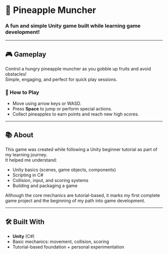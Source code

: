 # 🍍 Pineapple Muncher

### A fun and simple Unity game built while learning game development!

---

## 🎮 Gameplay

Control a hungry pineapple muncher as you gobble up fruits and avoid obstacles!  
Simple, engaging, and perfect for quick play sessions.

### 🚀 How to Play
- Move using arrow keys or WASD.
- Press **Space** to jump or perform special actions.
- Collect pineapples to earn points and reach new high scores.

---

## 📚 About

This game was created while following a Unity beginner tutorial as part of my learning journey.  
It helped me understand:
- Unity basics (scenes, game objects, components)
- Scripting in C#
- Collision, input, and scoring systems
- Building and packaging a game

Although the core mechanics are tutorial-based, it marks my first complete game project and the beginning of my path into game development.

---

## 🛠️ Built With

- **Unity** (C#)
- Basic mechanics: movement, collision, scoring
- Tutorial-based foundation + personal experimentation


